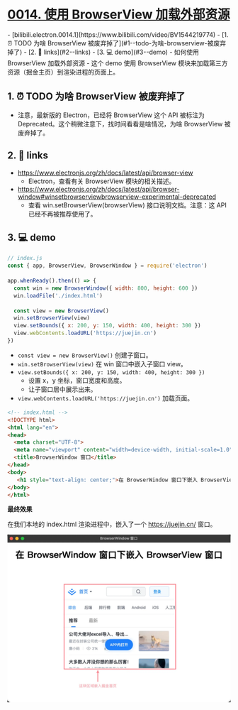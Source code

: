# [0014. 使用 BrowserView 加载外部资源](https://github.com/Tdahuyou/electron/tree/main/0014.%20%E4%BD%BF%E7%94%A8%20BrowserView%20%E5%8A%A0%E8%BD%BD%E5%A4%96%E9%83%A8%E8%B5%84%E6%BA%90)

<BilibiliOutsidePlayer id="BV1544219774" />
<BilibiliOutsidePlayer id="BV1544219774" />
<!-- region:toc -->
- [bilibili.electron.0014.1](https://www.bilibili.com/video/BV1544219774)
- [1. ⏰ TODO 为啥 BrowserView 被废弃掉了](#1--todo-为啥-browserview-被废弃掉了)
- [2. 🔗 links](#2--links)
- [3. 💻 demo](#3--demo)
<!-- endregion:toc -->
- 如何使用 BrowserView 加载外部资源
- 这个 demo 使用 BrowserView 模块来加载第三方资源（掘金主页）到渲染进程的页面上。

## 1. ⏰ TODO 为啥 BrowserView 被废弃掉了

- 注意，最新版的 Electron，已经将 BrowserView 这个 API 被标注为 Deprecated。这个稍微注意下，找时间看看是啥情况，为啥 BrowserView 被废弃掉了。

## 2. 🔗 links

- https://www.electronjs.org/zh/docs/latest/api/browser-view
  - Electron，查看有关 BrowserView 模块的相关描述。
- https://www.electronjs.org/zh/docs/latest/api/browser-window#winsetbrowserviewbrowserview-experimental-deprecated
  - 查看 win.setBrowserView(browserView) 接口说明文档。注意：这 API 已经不再被推荐使用了。

## 3. 💻 demo

```js
// index.js
const { app, BrowserView, BrowserWindow } = require('electron')

app.whenReady().then(() => {
  const win = new BrowserWindow({ width: 800, height: 600 })
  win.loadFile('./index.html')

  const view = new BrowserView()
  win.setBrowserView(view)
  view.setBounds({ x: 200, y: 150, width: 400, height: 300 })
  view.webContents.loadURL('https://juejin.cn')
})
```

- `const view = new BrowserView()` 创建子窗口。
- `win.setBrowserView(view)` 在 win 窗口中嵌入子窗口 view。
- `view.setBounds({ x: 200, y: 150, width: 400, height: 300 })`
  - 设置 x，y 坐标，窗口宽度和高度。
  - 让子窗口居中展示出来。
- `view.webContents.loadURL('https://juejin.cn')` 加载页面。

```html
<!-- index.html -->
<!DOCTYPE html>
<html lang="en">
<head>
  <meta charset="UTF-8">
  <meta name="viewport" content="width=device-width, initial-scale=1.0">
  <title>BrowserWindow 窗口</title>
</head>
<body>
   <h1 style="text-align: center;">在 BrowserWindow 窗口下嵌入 BrowserView 窗口</h1>
</body>
</html>
```

**最终效果**

在我们本地的 index.html 渲染进程中，嵌入了一个 https://juejin.cn/ 窗口。

![](md-imgs/2024-10-07-22-39-51.png)







